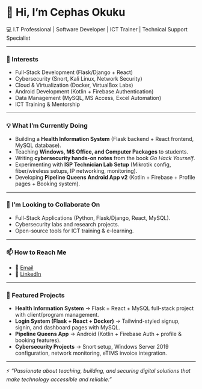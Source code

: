 # 👋 Hi, I’m Cephas Okuku

💻 I.T Professional | Software Developer | ICT Trainer | Technical Support Specialist  

---

### 👀 Interests
- Full-Stack Development (Flask/Django + React)  
- Cybersecurity (Snort, Kali Linux, Network Security)  
- Cloud & Virtualization (Docker, VirtualBox Labs)  
- Android Development (Kotlin + Firebase Authentication)  
- Data Management (MySQL, MS Access, Excel Automation)  
- ICT Training & Mentorship  

---

### 💡 What I’m Currently Doing
- Building a **Health Information System** (Flask backend + React frontend, MySQL database).  
- Teaching **Windows, MS Office, and Computer Packages** to students.  
- Writing **cybersecurity hands-on notes** from the book *Go Hack Yourself*.  
- Experimenting with **ISP Technician Lab Setup** (Mikrotik config, fiber/wireless setups, IP networking, monitoring).  
- Developing **Pipeline Queens Android App v2** (Kotlin + Firebase + Profile pages + Booking system).  

---

### 💞️ I’m Looking to Collaborate On
- Full-Stack Applications (Python, Flask/Django, React, MySQL).  
- Cybersecurity labs and research projects.  
- Open-source tools for ICT training & e-learning.  

---

### 📫 How to Reach Me
- 📧 [Email](mailto:okungusefa@gmail.com)  
- 🔗 [LinkedIn](https://www.linkedin.com/in/cephas-okuku-3b97271ba/)  

---

### 🚀 Featured Projects
- **Health Information System** → Flask + React + MySQL full-stack project with client/program management.  
- **Login System (Flask + React + Docker)** → Tailwind-styled signup, signin, and dashboard pages with MySQL.  
- **Pipeline Queens App** → Android (Kotlin + Firebase Auth + profile & booking features).  
- **Cybersecurity Projects** → Snort setup, Windows Server 2019 configuration, network monitoring, eTIMS invoice integration.  

---

⚡ *“Passionate about teaching, building, and securing digital solutions that make technology accessible and reliable.”*
